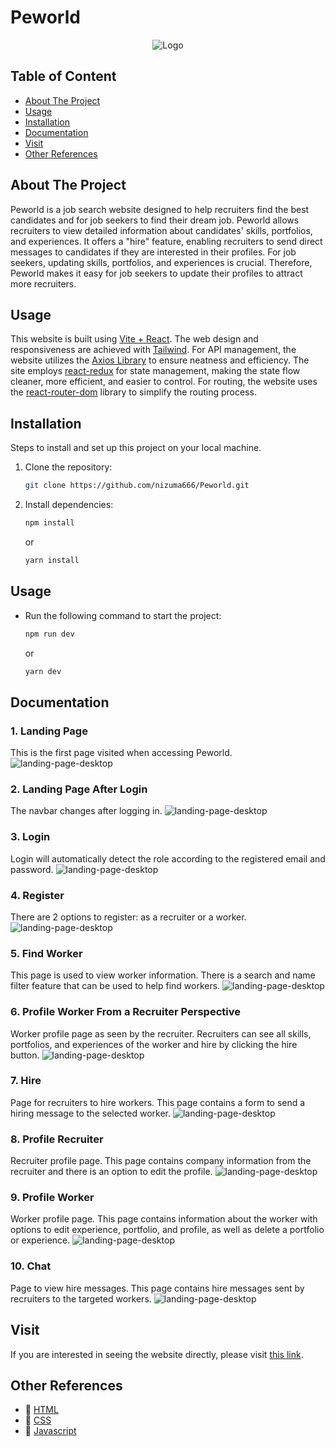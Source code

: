 # Peworld

<p align="center">
  <img src="src/assets/icons/logo-png.png" alt="Logo" />
</p>

## Table of Content

- [About The Project](#about-the-project)
- [Usage](#usage)
- [Installation](#installation)
- [Documentation](#documentation)
- [Visit](#visit)
- [Other References](#other-references)

## About The Project
Peworld is a job search website designed to help recruiters find the best candidates and for job seekers to find their dream job. Peworld allows recruiters to view detailed information about candidates' skills, portfolios, and experiences. It offers a "hire" feature, enabling recruiters to send direct messages to candidates if they are interested in their profiles. For job seekers, updating skills, portfolios, and experiences is crucial. Therefore, Peworld makes it easy for job seekers to update their profiles to attract more recruiters.

## Usage
This website is built using [Vite + React](https://vitejs.dev/). The web design and responsiveness are achieved with [Tailwind](https://tailwindcss.com/). For API management, the website utilizes the [Axios Library](https://axios-http.com/) to ensure neatness and efficiency. The site employs [react-redux](https://react-redux.js.org/) for state management, making the state flow cleaner, more efficient, and easier to control. For routing, the website uses the [react-router-dom](https://reactrouter.com/en/main) library to simplify the routing process.

## Installation

Steps to install and set up this project on your local machine.

1. Clone the repository:
    ```bash
    git clone https://github.com/nizuma666/Peworld.git
    ```
2. Install dependencies:
    ```bash
    npm install
    ```
    or
    ```bash
    yarn install
    ```

## Usage

- Run the following command to start the project:
    ```bash
    npm run dev
    ```
    or
    ```bash
    yarn dev
    ```

## Documentation
### 1. Landing Page
This is the first page visited when accessing Peworld.
![landing-page-desktop](/public/doc-peworld/landing-page-before-login.png)
### 2. Landing Page After Login
The navbar changes after logging in.
![landing-page-desktop](public/doc-peworld/landing-page-after-login.png)
### 3. Login
Login will automatically detect the role according to the registered email and password.
![landing-page-desktop](public/doc-peworld/login.png)
### 4. Register
There are 2 options to register: as a recruiter or a worker.
![landing-page-desktop](public/doc-peworld/register-worker.png)
### 5. Find Worker
This page is used to view worker information. There is a search and name filter feature that can be used to help find workers.
![landing-page-desktop](public/doc-peworld/find-worker-after-login.png)
### 6. Profile Worker From a Recruiter Perspective
Worker profile page as seen by the recruiter. Recruiters can see all skills, portfolios, and experiences of the worker and hire by clicking the hire button.
![landing-page-desktop](public/doc-peworld/worker-profile-in-recuiter-accesss.png)
### 7. Hire
Page for recruiters to hire workers. This page contains a form to send a hiring message to the selected worker.
![landing-page-desktop](public/doc-peworld/send-hire.png)
### 8. Profile Recruiter
Recruiter profile page. This page contains company information from the recruiter and there is an option to edit the profile.
![landing-page-desktop](public/doc-peworld/profile-recruiter.png)
### 9. Profile Worker
Worker profile page. This page contains information about the worker with options to edit experience, portfolio, and profile, as well as delete a portfolio or experience.
![landing-page-desktop](public/doc-peworld/profile-worker.png)
### 10. Chat
Page to view hire messages. This page contains hire messages sent by recruiters to the targeted workers.
![landing-page-desktop](public/doc-peworld/receive-hire-message-in-worker-access.png)

## Visit
If you are interested in seeing the website directly, please visit [this link](https://crud-react-tailwind-roan.vercel.app/).

## Other References
- :rocket: [HTML](https://www.duniailkom.com/tutorial-belajar-html-dan-index-artikel-html/)
- :rocket: [CSS](https://www.duniailkom.com/tutorial-belajar-css-dan-index-artikel-css/)
- :rocket: [Javascript](https://www.duniailkom.com/tutorial-belajar-javascript-dan-index-artikel-javascript/)
